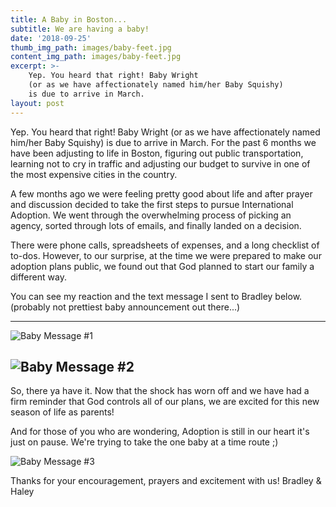 ```yaml
---
title: A Baby in Boston...
subtitle: We are having a baby!
date: '2018-09-25'
thumb_img_path: images/baby-feet.jpg
content_img_path: images/baby-feet.jpg
excerpt: >-
	Yep. You heard that right! Baby Wright
	(or as we have affectionately named him/her Baby Squishy)
	is due to arrive in March.
layout: post
---
```


Yep. You heard that right! Baby Wright (or as we have affectionately named him/her Baby Squishy) is due to arrive in March. For the past 6 months we have been adjusting to life in Boston, figuring out public transportation, learning not to cry in traffic and adjusting our budget to survive in one of the most expensive cities in the country.

A few months ago we were feeling pretty good about life and after prayer and discussion decided to take the first steps to pursue International Adoption. We went through the overwhelming process of picking an agency, sorted through lots of emails, and finally landed on a decision.

There were phone calls, spreadsheets of expenses, and a long checklist of to-dos. However, to our surprise, at the time we were prepared to make our adoption plans public, we found out that God planned to start our family a different way.

You can see my reaction and the text message I sent to Bradley below. (probably not prettiest baby announcement out there...)

---
![Baby Message #1](/images/blog/2018-09/baby-message-1.jpg)

![Baby Message #2](/images/blog/2018-09/baby-message-2.jpg)
---


So, there ya have it. Now that the shock has worn off and we have had a firm reminder that God controls all of our plans, we are excited for this new season of life as parents!

And for those of you who are wondering, Adoption is still in our heart it's just on pause. We're trying to take the one baby at a time route ;)

![Baby Message #3](/images/blog/2018-09/baby-message-3.jpg)

Thanks for your encouragement, prayers and excitement with us!
Bradley & Haley
